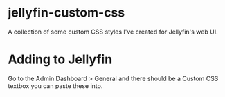 # jellyfin-custom-css
A collection of some custom CSS styles I've created for Jellyfin's web UI. 

# Adding to Jellyfin
Go to the Admin Dashboard > General and there should be a Custom CSS textbox you can paste these into.
